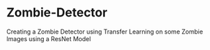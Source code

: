 # Zombie-Detector
Creating a Zombie Detector using Transfer Learning on some Zombie Images using a ResNet Model 
